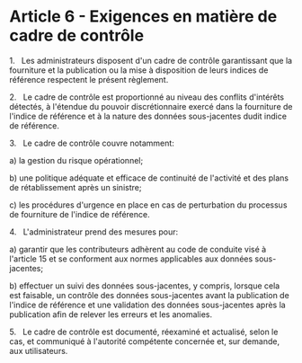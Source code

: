 # Article 6 - Exigences en matière de cadre de contrôle


1.   Les administrateurs disposent d'un cadre de contrôle garantissant que la fourniture et la publication ou la mise à disposition de leurs indices de référence respectent le présent règlement.

2.   Le cadre de contrôle est proportionné au niveau des conflits d'intérêts détectés, à l'étendue du pouvoir discrétionnaire exercé dans la fourniture de l'indice de référence et à la nature des données sous-jacentes dudit indice de référence.

3.   Le cadre de contrôle couvre notamment:

a) la gestion du risque opérationnel;

b) une politique adéquate et efficace de continuité de l'activité et des plans de rétablissement après un sinistre;

c) les procédures d'urgence en place en cas de perturbation du processus de fourniture de l'indice de référence.

4.   L'administrateur prend des mesures pour:

a) garantir que les contributeurs adhèrent au code de conduite visé à l'article 15 et se conforment aux normes applicables aux données sous-jacentes;

b) effectuer un suivi des données sous-jacentes, y compris, lorsque cela est faisable, un contrôle des données sous-jacentes avant la publication de l'indice de référence et une validation des données sous-jacentes après la publication afin de relever les erreurs et les anomalies.

5.   Le cadre de contrôle est documenté, réexaminé et actualisé, selon le cas, et communiqué à l'autorité compétente concernée et, sur demande, aux utilisateurs.
